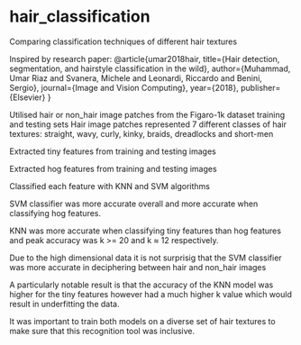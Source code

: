 # hair_classification
Comparing classification techniques of different hair textures

Inspired by research paper: 
@article{umar2018hair,
  title={Hair detection, segmentation, and hairstyle classification in the wild},
  author={Muhammad, Umar Riaz and Svanera, Michele and Leonardi, Riccardo and Benini, Sergio},
  journal={Image and Vision Computing},
  year={2018},
  publisher={Elsevier}
}

Utilised hair or non_hair image patches from the Figaro-1k dataset training and testing sets
Hair image patches represented 7 different classes of hair textures: straight, wavy, curly, kinky, braids, dreadlocks and short-men

Extracted tiny features from training and testing images

Extracted hog features from training and testing images

Classified each feature with KNN and SVM algorithms

SVM classifier was more accurate overall and more accurate when classifying hog features.  

KNN was more accurate when classifying tiny features than hog features and peak accuracy was k >= 20 and  k ≈ 12 respectively.

Due to the high dimensional data it is not surprisig that the SVM classifier was more accurate in deciphering between hair and non_hair images

A particularly notable result is that the accuracy of the KNN model was higher for the tiny features however had a much higher k value which would result in underfitting the data.

It was important to train both models on a diverse set of hair textures to make sure that this recognition tool was inclusive.  
